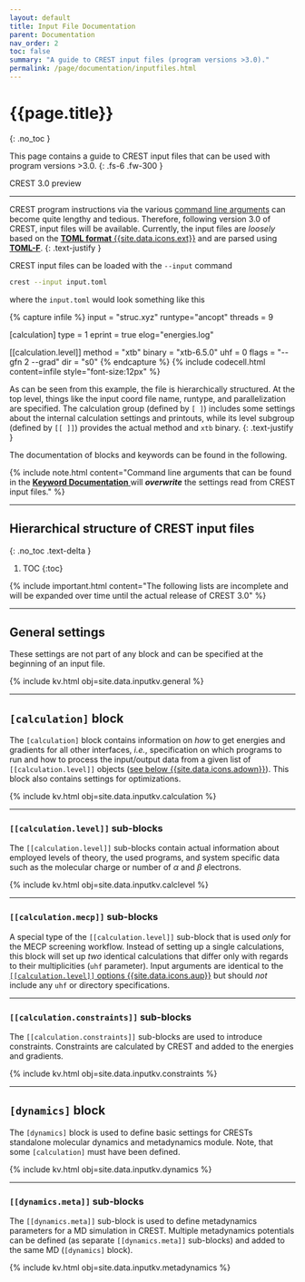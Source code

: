 ```yaml
---
layout: default
title: Input File Documentation
parent: Documentation
nav_order: 2
toc: false
summary: "A guide to CREST input files (program versions >3.0)."
permalink: /page/documentation/inputfiles.html
---
```


# {{page.title}}
{: .no_toc }

This page contains a guide to CREST input files that can be used with program versions >3.0.
{: .fs-6 .fw-300 }

<div class="label label-green">CREST 3.0 preview</div>

---

CREST program instructions via the various [command line arguments](./documentation.html) can become quite lengthy and tedious.
Therefore, following version 3.0 of CREST, input files will be available.
Currently, the input files are *loosely* based on the [**TOML format** {{site.data.icons.ext}}](https://toml.io/en/ "https://toml.io") and are parsed using [**TOML-F**](https://github.com/toml-f/toml-f).
{: .text-justify }

CREST input files can be loaded with the `--input` command
```bash
crest --input input.toml
```
where the `input.toml` would look something like this

{% capture infile %}
input = "struc.xyz"
runtype="ancopt"
threads = 9

[calculation]
type = 1 
eprint = true
elog="energies.log"

[[calculation.level]]
method = "xtb"
binary = "xtb-6.5.0"
uhf = 0
flags = "--gfn 2 --grad"
dir = "s0"
{% endcapture %}
{% include codecell.html content=infile style="font-size:12px" %}

As can be seen from this example, the file is hierarchically structured.
At the top level, things like the input coord file name, runtype, and parallelization are specified.
The calculation group (defined by `[ ]`) includes some settings about the internal calculation
 settings and printouts, while its level subgroup (defined by `[[ ]]`) provides the actual method and `xtb` binary.
{: .text-justify }

The documentation of blocks and keywords can be found in the following.

{% include note.html content="Command line arguments that can be found in the [**Keyword Documentation** <i class='fa-solid fa-book'></i>](./keywords.html) will ***overwrite*** the     settings read from CREST input files." %}

---

## Hierarchical structure of CREST input files
{: .no_toc .text-delta }

1. TOC
{:toc}


{% include important.html content="The following lists are incomplete and will be expanded over time until the actual release of CREST 3.0" %}

---

## General settings
These settings are not part of any block and can be specified at the beginning of an input file.

{% include kv.html obj=site.data.inputkv.general %}

---
## `[calculation]` block
The `[calculation]` block contains information on *how* to get energies and gradients for all 
other interfaces, *i.e.*, specification on which programs to run and how to process the 
input/output data from a given list of `[[calculation.level]]` objects ([see below {{site.data.icons.adown}}](#calculationlevel-sub-blocks)).
This block also contains settings for optimizations.

{% include kv.html obj=site.data.inputkv.calculation %}

---
### `[[calculation.level]]` sub-blocks
The `[[calculation.level]]` sub-blocks contain actual information about employed levels of theory,
the used programs, and system specific data such as the molecular charge or number of *α* and *β* electrons.

{% include kv.html obj=site.data.inputkv.calclevel %}


---
### `[[calculation.mecp]]` sub-blocks
A special type of the `[[calculation.level]]` sub-block that is used *only* for the MECP screening workflow.
Instead of setting up a single calculations, this block will set up *two* identical calculations that differ only with regards to their multiplicities (`uhf` parameter).
Input arguments are identical to the [`[[calculation.level]]` options {{site.data.icons.aup}}](#calculationlevel-sub-blocks) but should *not* include any `uhf` or directory specifications.

---
### `[[calculation.constraints]]` sub-blocks
The `[[calculation.constraints]]` sub-blocks are used to introduce constraints.
Constraints are calculated by CREST and added to the energies and gradients.

{% include kv.html obj=site.data.inputkv.constraints %} 


---
## `[dynamics]` block
The `[dynamics]` block is used to define basic settings for CRESTs standalone molecular dynamics 
and metadynamics module. Note, that some `[calculation]` must have been defined.

{% include kv.html obj=site.data.inputkv.dynamics %}

---
### `[[dynamics.meta]]` sub-blocks
The `[[dynamics.meta]]` sub-block is used to define metadynamics parameters for a MD simulation in CREST. Multiple metadynamics potentials can be defined (as separate `[[dynamics.meta]]` sub-blocks) and added to the same MD (`[dynamics]` block).

{% include kv.html obj=site.data.inputkv.metadynamics %}
